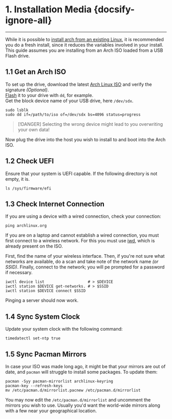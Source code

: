 # 1. Installation Media {docsify-ignore-all}
---

While it is possible to 
[install arch from an existing Linux](https://wiki.archlinux.org/index.php/Install_Arch_Linux_from_existing_Linux),
it is recommended you do a fresh install, since it reduces the variables involved in your install.
This guide assumes you are installing from an Arch ISO loaded from a USB Flash drive.

## 1.1 Get an Arch ISO
To set up the drive, download the latest [Arch Linux ISO](https://www.archlinux.org/download/) and verify the signature
_(Optional)_.\
[Flash](https://wiki.archlinux.org/index.php/USB_flash_installation_medium) it to your drive with `dd`, for example.\
Get the block device name of your USB drive, here `/dev/sdx`.

```shell script
sudo lsblk 
sudo dd if=/path/to/iso of=/dev/sdx bs=4096 status=progress
```

> [!DANGER]
> Selecting the wrong device might lead to you overwriting your own data!

Now plug the drive into the host you wish to install to and boot into the Arch ISO.

## 1.2 Check UEFI

Ensure that your system is UEFI capable.
If the following directory is not empty, it is.

```shell script
ls /sys/firmware/efi
```

## 1.3 Check Internet Connection

If you are using a device with a wired connection, check your connection:

```shell script
ping archlinux.org
```

If you are on a laptop and cannot establish a wired connection, you must first connect to a wireless network.
For this you must use [iwd](https://wiki.archlinux.org/index.php/Iwd#iwctl), which is already present on the ISO.

First, find the name of your wireless interface.
Then, if you're not sure what networks are available, do a scan and take note of the network name _(or SSID)_.
Finally, connect to the network;
you will pe prompted for a password if necessary.

```shell script
iwctl device list                   # > $DEVICE
iwctl station $DEVICE get-networks. # > $SSID
iwctl station $DEVICE connect $SSID
```

Pinging a server should now work.

## 1.4 Sync System Clock

Update your system clock with the following command:

```shell script
timedatectl set-ntp true
```

## 1.5 Sync Pacman Mirrors

In case your ISO was made long ago, it might be that your mirrors are out of date, and `pacman` will struggle to install
some packages.
To update them:

```shell script
pacman -Syy pacman-mirrorlist archlinux-keyring
pacman-key --refresh-keys
mv /etc/pacman.d/mirrorlist.pacnew /etc/pacman.d/mirrorlist
```

You may now edit the `/etc/pacman.d/mirrorlist` and uncomment the mirrors you wish to use.
Usually you'd want the world-wide mirrors along with a few near your geographical location.
